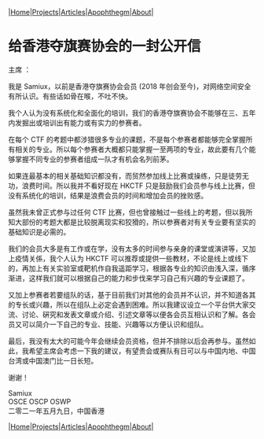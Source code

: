 |[Home](/README.md)|[Projects](/projects.md)|[Articles](/articles.md)|[Apophthegm](/apophthegm.md)|[About](/about.md)|

# 给香港夺旗赛协会的一封公开信

主席 ：

我是 Samiux，以前是香港夺旗赛协会会员 (2018 年创会至今)，对网络空间安全有所认识。有些话如骨在喉，不吐不快。

我个人认为没有系统化和全面化的培训，我们的香港夺旗赛协会不能够在三、五年内发掘出或培训出有能力或有实力的参赛者。

在每个 CTF 的考题中都涉猎很多专业的课题，不是每个参赛者都能够完全掌握所有相关的专业。所以每个参赛者大概都只能掌握一至两项的专业，故此要有几个能够掌握不同专业的参赛者组成一队才有机会名列前茅。

如果连最基本的相关基础知识都没有，而贸然参加线上比赛或操练，只是徒劳无功，浪费时间。所以我并不看好现在 HKCTF 只是鼓励我们会员参与线上比赛，但没有系统化的培训，结果是浪费会员的时间和增加会员的挫败感。

虽然我未曾正式参与过任何 CTF 比赛，但也曾接触过一些线上的考题，但以我所知大部份的考题大都是比较脱离现实和狡猾的，所以参赛者对有关专业要有坚实的基础知识是必需的。

我们的会员大多是有工作或在学，没有太多的时间参与亲身的课堂或演讲等，又加上疫情关係，我个人认为 HKCTF 可以推荐或提供一些教材，不论是线上或线下的，再加上有关实验室或靶机作自我遥距学习，根据各专业的知识由浅入深，循序渐进，这样我们就可以根据自己的能力和步伐来学习自己有兴趣的专业课题了。

又加上参赛者若要组队的话，基于目前我们对其他的会员并不认识，并不知道各其的专长或兴趣，所以在组队上必定会遇到困难。所以我建议设立一个平台供大家交流、讨论、硏究和发表文章或介绍、引述文章等以便各会员互相认识和了解。各会员又可以简介一下自己的专业、技能、兴趣等以方便认识和组队。

最后，我没有太大的可能今年会继续会员资格，但并不排除以后会再参与。虽然如此，我希望主席会考虑一下我的建议，有望贵会或赛队有日可以与中国内地、中国台湾或中国澳门比一日长短。

谢谢！

Samiux   
OSCE  OSCP  OSWP   
二零二一年五月九日，中国香港     

|[Home](/README.md)|[Projects](/projects.md)|[Articles](/articles.md)|[Apophthegm](/apophthegm.md)|[About](/about.md)|
